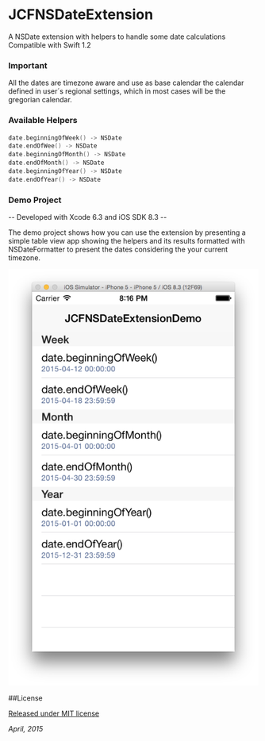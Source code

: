 # JCFNSDateExtension
A NSDate extension with helpers to handle some date calculations
Compatible with Swift 1.2

### Important
All the dates are timezone aware and use as base calendar
the calendar defined in user´s regional settings, which 
in most cases will be the gregorian calendar.


### Available Helpers
```Swift
date.beginningOfWeek() -> NSDate
date.endOfWee() -> NSDate
date.beginningOfMonth() -> NSDate
date.endOfMonth() -> NSDate
date.beginningOfYear() -> NSDate
date.endOfYear() -> NSDate
```

### Demo Project

-- Developed with Xcode 6.3 and iOS SDK 8.3 -- 

The demo project shows how you can use the extension by presenting a simple table view app showing the helpers and its results formatted with NSDateFormatter to present the dates considering the your current timezone.

![Alt text](JCFNSDateExtensionDemo.png "Demo Application Screenshot")

##License

[Released under MIT license](http://jcfausto.mit-license.org)

*April, 2015*
